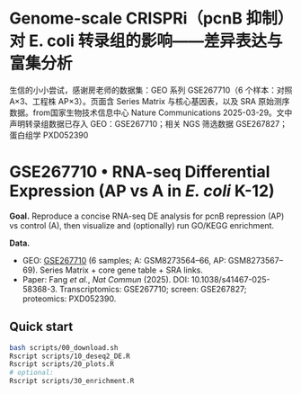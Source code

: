 # Genome-scale CRISPRi（pcnB 抑制）对 E. coli 转录组的影响——差异表达与富集分析
生信的小小尝试，感谢房老师的数据集：GEO 系列 GSE267710（6 个样本：对照 A×3、工程株 AP×3）。页面含 Series Matrix 与核心基因表，以及 SRA 原始测序数据。from国家生物技术信息中心
Nature Communications 2025-03-29。文中声明转录组数据已存入 GEO：GSE267710；相关 NGS 筛选数据 GSE267827；蛋白组学 PXD052390

# GSE267710 • RNA-seq Differential Expression (AP vs A in *E. coli* K-12)

**Goal.** Reproduce a concise RNA-seq DE analysis for pcnB repression (AP) vs control (A), then visualize and (optionally) run GO/KEGG enrichment.

**Data.**
- GEO: [GSE267710](https://www.ncbi.nlm.nih.gov/geo/query/acc.cgi?acc=GSE267710) (6 samples; A: GSM8273564–66, AP: GSM8273567–69). Series Matrix + core gene table + SRA links.  
- Paper: Fang *et al.*, *Nat Commun* (2025). DOI: 10.1038/s41467-025-58368-3. Transcriptomics: GSE267710; screen: GSE267827; proteomics: PXD052390.

## Quick start
```bash
bash scripts/00_download.sh
Rscript scripts/10_deseq2_DE.R
Rscript scripts/20_plots.R
# optional:
Rscript scripts/30_enrichment.R

